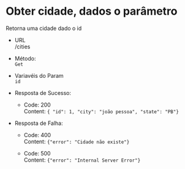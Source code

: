 # Obter cidade, dados o parâmetro

Retorna uma cidade dado o id

- URL  
   /cities

- Método:  
   `Get`

- Variavéis do Param  
  `id`

- Resposta de Sucesso:

  - Code: 200  
    Content: `{ "id": 1, "city": "joão pessoa", "state": "PB"}`

- Resposta de Falha:

  - Code: 400  
    Content: `{"error": "Cidade não existe"}`

  - Code: 500  
    Content: `{"error": "Internal Server Error"}`
